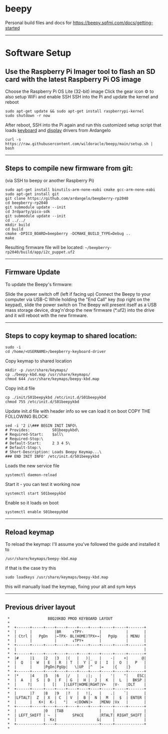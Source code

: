 # beepy
Personal build files and docs for https://beepy.sqfmi.com/docs/getting-started

----------------------------------------------------------------
<h1>Software Setup</h1>
<h2>Use the Raspberry Pi Imager tool to flash an SD card with the latest Raspberry Pi OS image</h2>

Choose the Raspberry Pi OS Lite (32-bit) image
Click the gear icon ⚙ to also setup WiFi and enable SSH
SSH into the Pi and update the kernel and reboot
```
sudo apt-get update && sudo apt-get install raspberrypi-kernel
sudo shutdown -r now
```
After reboot, SSH into the Pi again and run this customized setup script that loads [keyboard](https://github.com/ardangelo/beepberry-keyboard-driver) and [display](https://github.com/ardangelo/sharp-drm-driver) drivers from Ardangelo
```
curl -s https://raw.githubusercontent.com/wildoracle/beepy/main/setup.sh | bash
```
----------------------------------------------------------------
<h2>Steps to compile new firmware from git:</h2>
(via SSH to beepy or another Raspberry Pi)

```
sudo apt-get install binutils-arm-none-eabi cmake gcc-arm-none-eabi
sudo apt-get install git
git clone https://github.com/ardangelo/beepberry-rp2040
cd beepberry-rp2040
git submodule update --init
cd 3rdparty/pico-sdk
git submodule update --init
cd ../../
mkdir build
cd build
cmake -DPICO_BOARD=beepberry -DCMAKE_BUILD_TYPE=Debug ..
make
```

Resulting firmware file will be located:
`~/beepberry-rp2040/build/app/i2c_puppet.uf2`

----------------------------------------------------------------
<h2>Firmware Update</h2>
To update the Beepy's firmware:

Slide the power switch off (left if facing up)
Connect the Beepy to your computer via USB-C
While holding the "End Call" key (top right on the keypad), slide the power switch on
The Beepy will present itself as a USB mass storage device, drag'n'drop the new firmware (*.uf2) into the drive and it will reboot with the new firmware.

----------------------------------------------------------------
<h2>Steps to copy keymap to shared location:</h2>

```
sudo -i
cd /home/<USERNAME>/beepberry-keyboard-driver
```
Copy keymap to shared location
```
mkdir -p /usr/share/keymaps/
cp ./beepy-kbd.map /usr/share/keymaps/
chmod 644 /usr/share/keymaps/beepy-kbd.map
```
Copy init.d file
```
cp ./init/S01beepykbd /etc/init.d/S01beepykbd
chmod 755 /etc/init.d/S01beepykbd
```
Update init.d file with header info so we can load it on boot
COPY THE FOLLOWING BLOCK:
```
sed -i '2 i\### BEGIN INIT INFO\
# Provides:          S01beepykbd\
# Required-Start:    $all\
# Required-Stop:\
# Default-Start:     2 3 4 5\
# Default-Stop:\
# Short-Description: Loads Beepy Keymap...\
### END INIT INFO' /etc/init.d/S01beepykbd
```
Loads the new service file
```
systemctl daemon-reload
```
Start it - you can test it working now
```
systemctl start S01beepykbd
```
Enable so it loads on boot
```
systemctl enable S01beepykbd
```

-----------------------------------------------------------------
<h2>Reload keymap</h2>
To reload the keymap:
I'll assume you've followed the guide and installed it to 

`/usr/share/keymaps/beepy-kbd.map`

if that is the case try this 

`sudo loadkeys /usr/share/keymaps/beepy-kbd.map`

this will manually load the keymap, fixing your alt and sym keys

-----------------------------------------------------------------
<h2>Previous driver layout</h2>

```
 *	               BBQ20KBD PMOD KEYBOARD LAYOUT
 *
 *	+------+-----+----+----+----+----+----+-----+-----+-------+
 *	|      |          |BR     ↑TPY-       |           |       |
 *	| Ctrl |   PgDn   |←TPX- BL(HOME)TPX+→|   PgUp    | MENU  |
 *	|      |          |       ↓TPY+       |           |       |
 *	+------+-----+----+----+----+----+----+-----+-----+-------+
 *	|                                                         |
 *	+------+-----+----+----+----+----+----+-----+-----+-------+
 *	|#     |1    |2   |3   |(   |   )|_   |    -|    +|      @|
 *	|  Q   |  W  | E  | R  | T  |  Y |  U |  I  |  O  |   P   |
 *	|      |     |PgDn|PgUp|   \|UP  |^   |=    |{    |}      |
 *	+------+-----+----+----+----+----+----+-----+-----+-------+
 *	|*     |4    |5   |6   |/   |   :|;   |    '|    "|    ESC|
 *	|  A   |  S  | D  | F  | G  |  H |  J |  K  |  L  |  BKSP |
 *	|     ?|     |   [|   ]|LEFT|HOME|RGHT|V+   |V-   |DLT    |
 *	+------+-----+----+----+----+----+----+-----+-----+-------+
 *	|      |7    |8   |9   |?   |   !|,   |    .|    `|       |
 *	|LFTALT|  Z  | X  | C  | V  |  B |  N |  M  |  $  | ENTER |
 *	|      |   K+|  K-|   °|   <|DOWN|>   |MENU |Vx   |       |
 *	+------+-----+----+----+----+----+----+-----+-----+-------+
 *	|            |0   |TAB                |     |             |
 *	| LEFT_SHIFT | ~  |       SPACE       |RTALT| RIGHT_SHIFT |
 *	|            |  Kx|                  &|     |             |
 *	+------------+----+-------------------+-----+-------------+
 *
```
